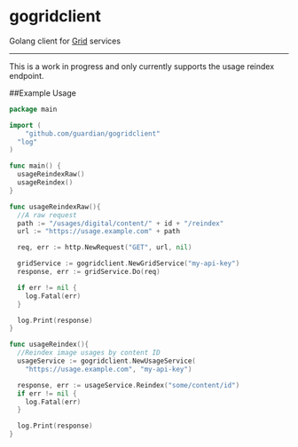 # gogridclient

Golang client for [Grid](https://github.com/guardian/grid) services

---

This is a work in progress and only currently supports the usage reindex endpoint.

##Example Usage
```go
package main

import (
	"github.com/guardian/gogridclient"
  "log"
)

func main() {
  usageReindexRaw()
  usageReindex()
}

func usageReindexRaw(){
  //A raw request
  path := "/usages/digital/content/" + id + "/reindex"
  url := "https://usage.example.com" + path

  req, err := http.NewRequest("GET", url, nil)

  gridService := gogridclient.NewGridService("my-api-key")
  response, err := gridService.Do(req)

  if err != nil {
    log.Fatal(err)
  }

  log.Print(response)
}

func usageReindex(){
  //Reindex image usages by content ID
  usageService := gogridclient.NewUsageService(
    "https://usage.example.com", "my-api-key")

  response, err := usageService.Reindex("some/content/id")
  if err != nil {
    log.Fatal(err)
  }

  log.Print(response)
}
```
